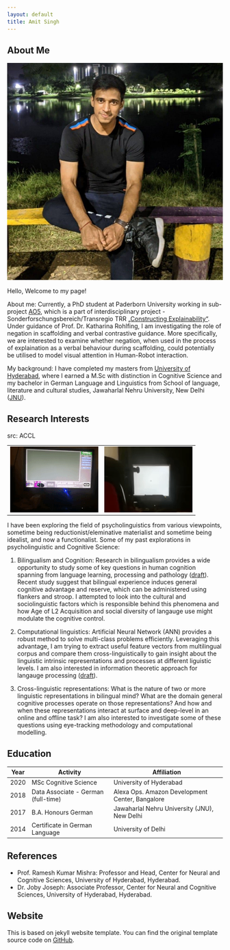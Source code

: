 ```yaml
---
layout: default
title: Amit Singh
---
```


## About Me

<img class="profile-picture" src="profile_picture.jpg">

Hello, Welcome to my page!

About me:
Currently, a PhD student at Paderborn University working in sub-project [AO5](https://trr318.uni-paderborn.de/teilprojekte/a05), which is a part of interdisciplinary project - Sonderforschungsbereich/Transregio TRR [„Constructing Explainability“](https://trr318.uni-paderborn.de). Under guidance of Prof. Dr. Katharina Rohlfing, I am investigating the role of negation in scaffolding and verbal contrastive guidance. More specifically, we are interested to examine whether negation, when used in the process of explaination as a verbal behaviour during scaffolding, could potentially be utilised to model visual attention in Human-Robot interaction. 

My background:
I have completed my masters from [University of Hyderabad](https://uohyd.ac.in), where I earned a M.Sc with distinction in Cognitive Science and my bachelor in German Language and Linguistics from School of language, literature and cultural studies, Jawaharlal Nehru University, New Delhi ([JNU](https://www.jnu.ac.in/sllcs/cgs)).

## Research Interests
<table>
src: ACCL
  <tr>
    <td><img src="images/eyetrack1.gif"></td>
    <td><img src="images/eyetrack2.gif"></td>
  </tr>
 </table>


I have been exploring the field of psycholinguistics from various viewpoints, sometime being reductionist/eleminative materialist and sometime being idealist, and now a functionalist. Some of my past explorations in psycholinguistic and Cognitive Science:

1. Bilingualism and Cognition: 
Research in bilingualism provides a wide opportunity to study some of key questions in human cognition spanning from language learning, processing and pathology ([draft](assets/Bilingualism_Draft.pdf)). Recent study suggest that bilingual experience induces general cognitive advantage and reserve, which can be administered using flankers and stroop. I attempted to look into the cultural and sociolinguistic factors which is responsible behind this phenomena and how Age of L2 Acquisition and social diversity of langauge use might modulate the cognitive control. 

1. Computational linguistics:
Artificial Neural Network (ANN) provides a robust method to solve multi-class problems efficiently. Leveraging this advantage, I am trying to extract useful feature vectors from multilingual corpus and compare them cross-linguistically to gain insight about the linguistic intrinsic representations and processes at different liguistic levels. I am also interested in information theoretic approach for langauge processing ([draft](assets/Draft_Efficiency&Bilingualism.pdf)).  

2. Cross-linguistic representations:
What is the nature of two or more linguistic representations in bilingual mind? What are the domain general cognitive processes operate on those representations? And how and when these representations interact at surface and deep-level in an online and offline task?  I am also interested to investigate some of these questions using eye-tracking methodology and computational modelling. 





## Education

Year | Activity | Affiliation
-----|------- | -----------
2020 | MSc Cognitive Science | University of Hyderabad 
2018 | Data Associate - German (full-time)| Alexa Ops. Amazon Development Center, Bangalore
2017 | B.A. Honours German | Jawaharlal Nehru University (JNU), New Delhi
2014 | Certificate in German Language | University of Delhi



## References
* Prof. Ramesh Kumar Mishra: Professor and Head, Center for Neural and Cognitive Sciences, University of Hyderabad, Hyderabad.
* Dr. Joby Joseph: Associate Professor, Center for Neural and Cognitive Sciences, University of Hyderabad, Hyderabad.

## Website
This is based on jekyll website template. You can find the original template source code on [GitHub](https://github.com/bk2dcradle/researcher).

